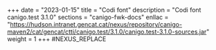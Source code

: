 +++
date        = "2023-01-15"
title       = "Codi font"
description = "Codi font canigo.test 3.1.0"
sections    = "canigo-fwk-docs"
enllac		= "https://hudson.intranet.gencat.cat/nexus/repository/canigo-maven2/cat/gencat/ctti/canigo.test/3.1.0/canigo.test-3.1.0-sources.jar"
weight		= 1
+++
#NEXUS_REPLACE